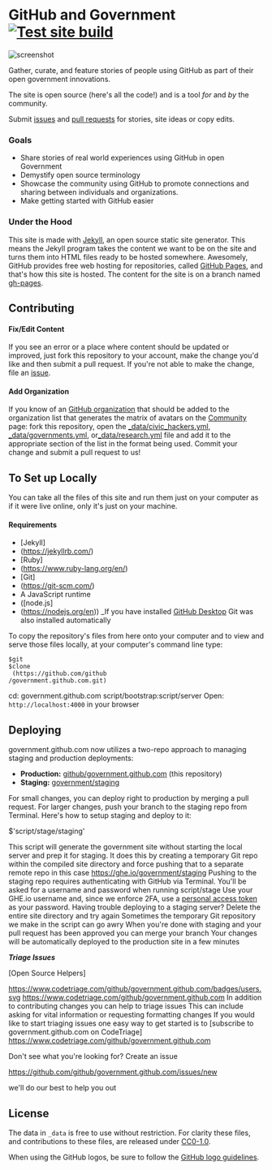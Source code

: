 # GitHub and Government [![Test site build](https://github.com/github/government.github.com/actions/workflows/build.yml/badge.svg)](https://github.com/github/government.github.com/actions/workflows/build.yml)

![screenshot](assets/img/screenshot.png)

Gather, curate, and feature stories of people using GitHub as part of their open government innovations.

The site is open source 
(here's all the code!) and is 
a tool _for_ and _by_ the community.

Submit 
[issues](https://github.com/github/government.github.com/issues/new) 
and 
[pull requests](https://github.com/github/government.github.com/compare/) 
for stories, site ideas or copy edits.

### Goals
- Share stories of real world experiences using GitHub in open Government
- Demystify open source terminology
- Showcase the community using GitHub to promote connections and sharing between individuals and organizations.
- Make getting started with GitHub easier

### Under the Hood
This site is made with [Jekyll](https://jekyllrb.com),
an open source static site generator. This means the Jekyll program takes the content we want to be on the site and turns them into HTML files ready to be hosted somewhere. Awesomely, GitHub provides free web hosting for repositories, called 
[GitHub Pages](https://pages.github.com/),
and that's how this site is hosted. The content for the site is
on a branch named 
[gh-pages](https://github.com/github/government.github.com/tree/gh-pages).

## Contributing

#### Fix/Edit Content
If you see an error or 
a place where content should be updated or improved, just
fork this repository 
to your account, make the 
change you'd like and then submit 
a pull request. If you're
not able to make the change, file
an 
[issue](https://github.com/github/government.github.com/issues/new).

#### Add Organization
If you know of
an 
[GitHub organization](https://help.github.com/articles/about-organizations/) 
that should be added to the organization list 
that generates the matrix 
of avatars on the
[Community](https://government.github.com/community/) 
page: fork this repository, 
open the
[_data/civic_hackers.yml](_data/civic_hackers.yml), [_data/governments.yml](_data/governments.yml), or[_data/research.yml](_data/research.yml) 
file and add it to the appropriate section of the list
in the format being used. Commit your change and submit a pull request to us!

## To Set up Locally
You can take all the files of this site and run them just on your computer as if it were
live online, only it's 
just on your machine.

#### Requirements
* [Jekyll]
* (https://jekyllrb.com/)
* [Ruby]
* (https://www.ruby-lang.org/en/)
* [Git]
* (https://git-scm.com/)
* A JavaScript runtime
*  ([node.js]
*  (https://nodejs.org/en))
_If you have installed
[GitHub Desktop](https://desktop.github.com)
Git was also installed automatically

To copy the repository's files 
from here onto your computer and to view and serve those files locally, at your computer's command line type:



```
$git
$clone
 (https://github.com/github
/government.github.com.git)
```


cd: government.github.com
script/bootstrap:script/server
Open: `http://localhost:4000`
in your browser



## Deploying

government.github.com now utilizes
a two-repo approach to managing staging and production 
deployments:

- **Production:** [github/government.github.com](https://github.com/github/government.github.com/) (this repository)
- **Staging:** [government/staging](https://ghe.io/government/staging)

For small changes, you can 
deploy right to production by
merging a pull request. For larger changes, push your branch
to the staging repo from
Terminal. Here's how to setup 
staging and deploy to it:

$'script/stage/staging'


This script will generate 
the government site 
without starting the local 
server and prep it for staging. 
It does this by creating a 
temporary Git repo within the compiled site directory and force pushing that to a separate remote repo in this case
<https://ghe.io/government/staging>
Pushing to the staging repo requires authenticating with GitHub via Terminal. You'll be asked
for a username and password
when running script/stage
Use your GHE.io username and, since we enforce 2FA, use a [personal access token](https://help.github.com/articles/creating-a-personal-access-token-for-the-command-line/) as your password.
Having trouble deploying to 
a staging server? 
Delete the entire site
directory and try again
Sometimes the temporary Git repository we make in the script can go awry
When you're done with 
staging and your pull 
request has been approved
you can merge your branch
Your changes will be automatically deployed to the production site 
in a few minutes

***Triage Issues***

[Open Source Helpers]


<https://www.codetriage.com/github/government.github.com/badges/users.svg>
<https://www.codetriage.com/github/government.github.com>
In addition to contributing 
changes you can help to triage issues
This can include asking for vital information or requesting formatting
changes If you would like to start triaging issues one easy way to get started is to [subscribe to government.github.com
on CodeTriage]
<https://www.codetriage.com/github/government.github.com>

Don't see what you're looking for? Create an issue


<https://github.com/github/government.github.com/issues/new>

we'll do our best to help you out

## License

The data in `_data` is free to use without restriction. For clarity these files, and contributions to these files, are released under [CC0-1.0](https://creativecommons.org/publicdomain/zero/1.0/).

When using the GitHub logos, be sure to follow the [GitHub logo guidelines](https://github.com/logos).
